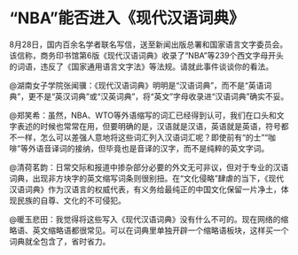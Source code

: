 # “NBA”能否进入《现代汉语词典》

8月28日，国内百余名学者联名写信，送至新闻出版总署和国家语言文字委员会。该信称，商务印书馆第6版《现代汉语词典》收录了“NBA”等239个西文字母开头的词语，违反了《国家通用语言文字法》等法规。请就此事件谈谈你的看法。

@湖南女子学院张闻骥：《现代汉语词典》明明是“汉语词典”，而不是“英语词典”，更不是“英汉词典”或“汉英词典”，将“英文”字母收录进“汉语词典”确实不妥。

@郑笑希：虽然，NBA、WTO等外语缩写的词汇已经得到认可，我们在口头和文字表述的时候也常常在用，但要明确的是，汉语就是汉语，英语就是英语，符号都不一样，怎么可以差强人意地将这些词汇列入汉语词汇呢？即使前有“的士”“咖啡”等外语音译词的接纳，但毕竟也是音译的汉字，而不是纯粹的英文字词。

@清荷茗韵：日常交际和报道中掺杂部分必要的外文无可非议，但对于专业的汉语词典，出现非方块字的英文缩写词条则很别扭。在“文化侵略”肆虐的当下，《现代汉语词典》作为汉语言的权威代表，有义务给最纯正的中国文化保留一片净土，体现民族的自尊、文化的不可侵犯。

@暖玉悲田：我觉得将这些写入《现代汉语词典》没有什么不可的。现在网络的缩略语、英文缩略语都很常见。可以在词典里单独开辟一个缩略语板块，这样买一个词典就全包含了，省时省力。